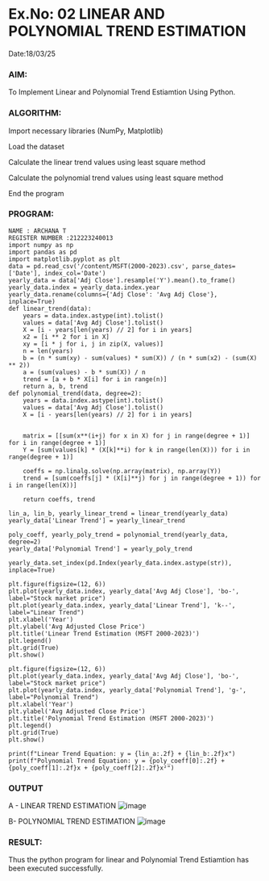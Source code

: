 # Ex.No: 02 LINEAR AND POLYNOMIAL TREND ESTIMATION
Date:18/03/25
### AIM:
To Implement Linear and Polynomial Trend Estiamtion Using Python.

### ALGORITHM:
Import necessary libraries (NumPy, Matplotlib)

Load the dataset

Calculate the linear trend values using least square method

Calculate the polynomial trend values using least square method

End the program
### PROGRAM:
```
NAME : ARCHANA T
REGISTER NUMBER :212223240013
import numpy as np
import pandas as pd
import matplotlib.pyplot as plt
data = pd.read_csv('/content/MSFT(2000-2023).csv', parse_dates=['Date'], index_col='Date')
yearly_data = data['Adj Close'].resample('Y').mean().to_frame()
yearly_data.index = yearly_data.index.year
yearly_data.rename(columns={'Adj Close': 'Avg Adj Close'}, inplace=True)
def linear_trend(data):
    years = data.index.astype(int).tolist()
    values = data['Avg Adj Close'].tolist()
    X = [i - years[len(years) // 2] for i in years] 
    x2 = [i ** 2 for i in X]
    xy = [i * j for i, j in zip(X, values)]
    n = len(years)
    b = (n * sum(xy) - sum(values) * sum(X)) / (n * sum(x2) - (sum(X) ** 2))
    a = (sum(values) - b * sum(X)) / n
    trend = [a + b * X[i] for i in range(n)]
    return a, b, trend
def polynomial_trend(data, degree=2):
    years = data.index.astype(int).tolist()
    values = data['Avg Adj Close'].tolist()
    X = [i - years[len(years) // 2] for i in years]  
    

    matrix = [[sum(x**(i+j) for x in X) for j in range(degree + 1)] for i in range(degree + 1)]
    Y = [sum(values[k] * (X[k]**i) for k in range(len(X))) for i in range(degree + 1)]

    coeffs = np.linalg.solve(np.array(matrix), np.array(Y))
    trend = [sum(coeffs[j] * (X[i]**j) for j in range(degree + 1)) for i in range(len(X))]
    
    return coeffs, trend

lin_a, lin_b, yearly_linear_trend = linear_trend(yearly_data)
yearly_data['Linear Trend'] = yearly_linear_trend

poly_coeff, yearly_poly_trend = polynomial_trend(yearly_data, degree=2)
yearly_data['Polynomial Trend'] = yearly_poly_trend

yearly_data.set_index(pd.Index(yearly_data.index.astype(str)), inplace=True)

plt.figure(figsize=(12, 6))
plt.plot(yearly_data.index, yearly_data['Avg Adj Close'], 'bo-', label="Stock market price")
plt.plot(yearly_data.index, yearly_data['Linear Trend'], 'k--', label="Linear Trend")
plt.xlabel('Year')
plt.ylabel('Avg Adjusted Close Price')
plt.title('Linear Trend Estimation (MSFT 2000-2023)')
plt.legend()
plt.grid(True)
plt.show()

plt.figure(figsize=(12, 6))
plt.plot(yearly_data.index, yearly_data['Avg Adj Close'], 'bo-', label="Stock market price")
plt.plot(yearly_data.index, yearly_data['Polynomial Trend'], 'g-', label="Polynomial Trend")
plt.xlabel('Year')
plt.ylabel('Avg Adjusted Close Price')
plt.title('Polynomial Trend Estimation (MSFT 2000-2023)')
plt.legend()
plt.grid(True)
plt.show()

print(f"Linear Trend Equation: y = {lin_a:.2f} + {lin_b:.2f}x")
print(f"Polynomial Trend Equation: y = {poly_coeff[0]:.2f} + {poly_coeff[1]:.2f}x + {poly_coeff[2]:.2f}x²")
```
### OUTPUT
A - LINEAR TREND ESTIMATION
![image](https://github.com/user-attachments/assets/0f875714-5e41-435f-b095-5e806aa8a408)


B- POLYNOMIAL TREND ESTIMATION
![image](https://github.com/user-attachments/assets/8a4bce34-d25b-43c1-8a44-12e6aceef0bf)


### RESULT:
Thus the python program for linear and Polynomial Trend Estiamtion has been executed successfully.
